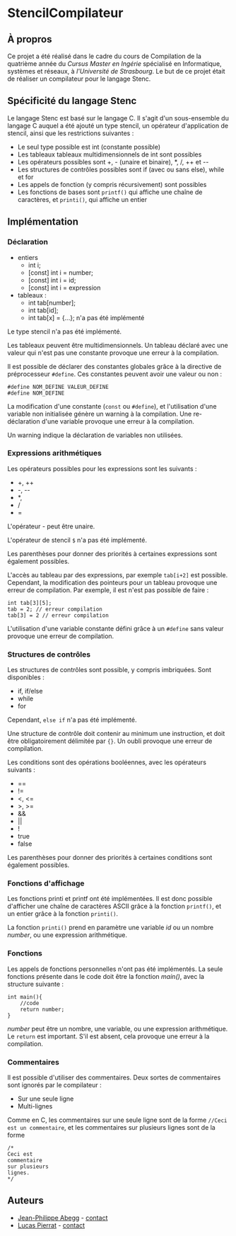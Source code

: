 # StencilCompilateur

## À propros

Ce projet a été réalisé dans le cadre du cours de Compilation de la quatrième année du _Cursus Master en Ingérie_ spécialisé en Informatique, systèmes et réseaux, à _l'Université de Strasbourg_.
Le but de ce projet était de réaliser un compilateur pour le langage Stenc.

## Spécificité du langage Stenc

Le langage Stenc est basé sur le langage C. Il s'agit d'un sous-ensemble du langage C auquel a été ajouté un type stencil, un opérateur d'application de stencil, ainsi que les restrictions suivantes :
* Le seul type possible est int (constante possible)
* Les tableaux tableaux multidimensionnels de int sont possibles
* Les opérateurs possibles sont +, - (unaire et binaire), \*, \/, ++ et --
* Les structures de contrôles possibles sont if (avec ou sans else), while et for
* Les appels de fonction (y compris récursivement) sont possibles
* Les fonctions de bases sont `printf()` qui affiche une chaîne de caractères, et `printi()`, qui affiche un entier

## Implémentation

### Déclaration

* entiers
    * int i;
    * [const] int i = number;
    * [const] int i = id;
    * [const] int i = expression
* tableaux :
    * int tab[number];
    * int tab[id];
    * int tab[x] = {...}; n'a pas été implémenté

Le type stencil n'a pas été implémenté.

Les tableaux peuvent être multidimensionnels. Un tableau déclaré avec une valeur qui n'est pas une constante provoque une erreur à la compilation.

Il est possible de déclarer des constantes globales grâce à la directive de préprocesseur `#define`. Ces constantes peuvent avoir une valeur ou non :

    #define NOM_DEFINE VALEUR_DEFINE
    #define NOM_DEFINE

La modification d'une constante (`const` ou  `#define`), et l'utilisation d'une variable non initialisée génère un warning à la compilation. Une re-déclaration d'une variable provoque une erreur à la compilation.

Un warning indique la déclaration de variables non utilisées.

### Expressions arithmétiques

Les opérateurs possibles pour les expressions sont les suivants :
* +, ++
* -, --
* \*,
* \/
* =

L'opérateur _-_ peut être unaire.

L'opérateur de stencil `$` n'a pas été implémenté.

Les parenthèses pour donner des priorités à certaines expressions sont également possibles.

L'accès au tableau par des expressions, par exemple `tab[i+2]` est possible. Cependant, la modification des pointeurs pour un tableau provoque une erreur de compilation. Par exemple, il est n'est pas possible de faire :

    int tab[3][5];
    tab = 2; // erreur compilation
    tab[3] = 2 // erreur compilation

L'utilisation d'une variable constante défini grâce à un `#define` sans valeur provoque une erreur de compilation.

### Structures de contrôles

Les structures de contrôles sont possible, y compris imbriquées.
Sont disponibles :
* if, if/else
* while
* for

Cependant, `else if` n'a pas été implémenté.

Une structure de contrôle doit contenir au minimum une instruction, et doit être obligatoirement délimitée par `{}`.  Un oubli provoque une erreur de compilation.

Les conditions sont des opérations booléennes, avec les opérateurs suivants :
* ==
* !=
* <, <=
* \>, >=
* &&
* ||
* !
* true
* false

Les parenthèses pour donner des priorités à certaines conditions sont également possibles.

### Fonctions d'affichage

Les fonctions printi et printf ont été implémentées. Il est donc possible d'afficher une chaîne de caractères ASCII grâce à la fonction `printf()`, et un entier grâce à la fonction `printi()`.

La fonction `printi()` prend en paramètre une variable _id_ ou un nombre _number_, ou une expression arithmétique.

### Fonctions

Les appels de fonctions personnelles n'ont pas été implémentés. La seule fonctions présente dans le code doit être la fonction _main()_, avec la structure suivante :

    int main(){
        //code
        return number;
    }

_number_ peut être un nombre, une variable, ou une expression arithmétique.
Le `return` est important. S'il est absent, cela provoque une erreur à la compilation.

### Commentaires

Il est possible d'utiliser des commentaires. Deux sortes de commentaires sont ignorés par le compilateur :
* Sur une seule ligne
* Multi-lignes

Comme en C, les commentaires sur une seule ligne sont de la forme `//Ceci est un commentaire`, et les commentaires sur plusieurs lignes sont de la forme

    /*
    Ceci est
    commentaire
    sur plusieurs
    lignes.
    */

## Auteurs

* [Jean-Philippe Abegg](https://github.com/MrSaTurNin) - [contact](mailto:jean-philippe.abegg@etu.unistra.fr)
* [Lucas Pierrat](https://github.com/iAmoric) - [contact](mailto:lucas.pierrat@etu.unistra.fr)
